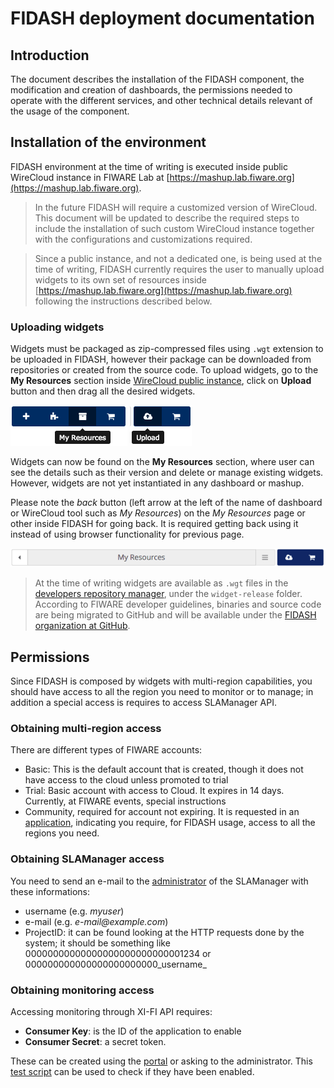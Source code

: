 # FIDASH deployment documentation

## Introduction

The document describes the installation of the FIDASH component, the modification and creation of dashboards, the permissions needed to operate with the different services, and other technical details relevant of the usage of the component.

## Installation of the environment

FIDASH environment at the time of writing is executed inside public WireCloud instance in FIWARE Lab at [https://mashup.lab.fiware.org](https://mashup.lab.fiware.org).

> In the future FIDASH will require a customized version of WireCloud. This document will be updated to describe the required steps to include the installation of such custom WireCloud instance together with the configurations and customizations required.

> Since a public instance, and not a dedicated one, is being used at the time of writing, FIDASH currently requires the user to manually upload widgets to its own set of resources inside [https://mashup.lab.fiware.org](https://mashup.lab.fiware.org) following the instructions described below.

### Uploading widgets

Widgets must be packaged as zip-compressed files using `.wgt` extension to be uploaded in FIDASH, however their package can be downloaded from repositories or created from the source code. To upload widgets, go to the **My Resources** section inside [WireCloud public instance](https://mashup.lab.fiware.org), click on **Upload** button and then drag all the desired widgets.

![Access to My Resources](images/my-resources.png) ![upload button](images/upload.png)

Widgets can now be found on the **My Resources** section, where user can see the details such as their version and delete or manage existing widgets. However, widgets are not yet instantiated in any dashboard or mashup.

Please note the _back_ button (left arrow at the left of the name of dashboard or WireCloud tool such as _My Resources_) on the _My Resources_ page or other inside FIDASH for going back. It is required getting back using it instead of using browser functionality for previous page.

![back button](images/back-button.png)

> At the time of writing widgets are available as `.wgt` files in the [developers repository manager](https://repo.conwet.fi.upm.es/artifactory/webapp/#/artifacts/browse/tree/General/widget-release), under the `widget-release` folder. According to FIWARE developer guidelines, binaries and source code are being migrated to GitHub and will be available under the [FIDASH organization at GitHub](https://github.com/fidash).

## Permissions

Since FIDASH is composed by widgets with multi-region capabilities, you should have access to all the region you need to monitor or to manage; in addition a special access is requires to access SLAManager API.

### Obtaining multi-region access

There are different types of FIWARE accounts:

* Basic: This is the default account that is created, though it does not have access to the cloud unless promoted to trial
* Trial: Basic account with access to Cloud. It expires in 14 days. Currently, at FIWARE events, special instructions
* Community, required for account not expiring. It is requested in an [application](http://forge.fiware.org/plugins/mediawiki/wiki/fiware/index.php/FIWARE_Lab:_Upgrade_to_Community_Account), indicating you require, for FIDASH usage, access to all the regions you need.

### Obtaining SLAManager access

You need to send an e-mail to the [administrator](<sergio.garciavillalonga@atos.net>) of the SLAManager with these informations:

* username (e.g. _myuser_)
* e-mail (e.g. _e-mail@example.com_)
* ProjectID: it can be found looking at the HTTP requests done by the system; it should be something like 00000000000000000000000000001234 or 000000000000000000000000_username_

### Obtaining monitoring access

Accessing monitoring through XI-FI API requires:

* **Consumer Key**: is the ID of the application to enable
* **Consumer Secret**: a secret token.

These can be created using the [portal](https://account.lab.fiware.org) or asking to the administrator. This [test script](https://github.com/SmartInfrastructures/xifi-script/blob/master/testAPI.js) can be used to check if they have been enabled.
